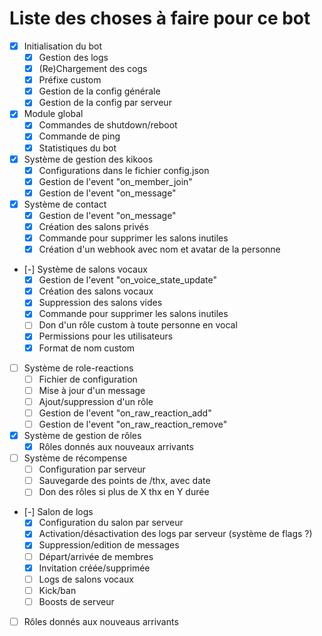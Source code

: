 # Liste des choses à faire pour ce bot

- [x] Initialisation du bot
	- [x] Gestion des logs
	- [x] (Re)Chargement des cogs
	- [x] Préfixe custom
	- [x] Gestion de la config générale
	- [x] Gestion de la config par serveur
- [x] Module global
	- [x] Commandes de shutdown/reboot
	- [x] Commande de ping
	- [x] Statistiques du bot
- [x] Système de gestion des kikoos
	- [x] Configurations dans le fichier config.json
	- [x] Gestion de l'event "on_member_join"
	- [x] Gestion de l'event "on_message"
- [x] Système de contact
	- [x] Gestion de l'event "on_message"
	- [x] Création des salons privés
	- [x] Commande pour supprimer les salons inutiles
	- [x] Création d'un webhook avec nom et avatar de la personne
- [-] Système de salons vocaux
	- [x] Gestion de l'event "on_voice_state_update"
	- [x] Création des salons vocaux
	- [x] Suppression des salons vides
	- [x] Commande pour supprimer les salons inutiles
	- [ ] Don d'un rôle custom à toute personne en vocal
	- [x] Permissions pour les utilisateurs
	- [x] Format de nom custom
- [ ] Système de role-reactions
	- [ ] Fichier de configuration
	- [ ] Mise à jour d'un message
	- [ ] Ajout/suppression d'un rôle
	- [ ] Gestion de l'event "on_raw_reaction_add"
	- [ ] Gestion de l'event "on_raw_reaction_remove"
- [x] Système de gestion de rôles
	- [x] Rôles donnés aux nouveaux arrivants
- [ ] Système de récompense
	- [ ] Configuration par serveur
	- [ ] Sauvegarde des points de /thx, avec date
	- [ ] Don des rôles si plus de X thx en Y durée
- [-] Salon de logs
	- [x] Configuration du salon par serveur
	- [x] Activation/désactivation des logs par serveur (système de flags ?) 
	- [x] Suppression/edition de messages
	- [ ] Départ/arrivée de membres
	- [x] Invitation créée/supprimée
	- [ ] Logs de salons vocaux
	- [ ] Kick/ban
	- [ ] Boosts de serveur
- [ ] Rôles donnés aux nouveaus arrivants